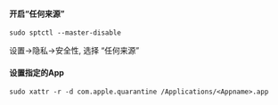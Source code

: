 #### 开启“任何来源”
```shell
sudo sptctl --master-disable
```
设置->隐私->安全性, 选择 “任何来源”


#### 设置指定的App
```shell
sudo xattr -r -d com.apple.quarantine /Applications/<Appname>.app
```